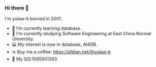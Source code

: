 ### Hi there 👋
I'm yulaw-k borned in 2001.

- 🌱 I’m currently learning database.
- :school: I'm currently studying Software Engineering at East China Normal University.
- :computer: My interest is now in database, AI4DB.
- :coffee: Buy me a coffee: https://afdian.net/@yulaw-k
- :penguin: My QQ:1065931263


